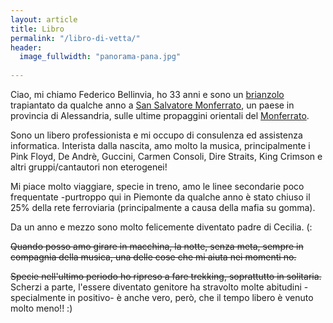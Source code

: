 ```yaml
---
layout: article
title: Libro
permalink: "/libro-di-vetta/"
header: 
  image_fullwidth: "panorama-pana.jpg"
  
---
```


Ciao, mi chiamo Federico Bellinvia, ho 33 anni e sono un [brianzolo](https://it.wikipedia.org/wiki/Brianza) trapiantato da qualche anno a [San Salvatore Monferrato](https://it.wikipedia.org/wiki/San_Salvatore_Monferrato), un paese in provincia di Alessandria, sulle ultime propaggini orientali del [Monferrato](https://it.wikipedia.org/wiki/Monferrato).

Sono un libero professionista e mi occupo di consulenza ed assistenza informatica.
Interista dalla nascita, amo molto la musica, principalmente i Pink Floyd, De Andrè, Guccini, Carmen Consoli, Dire Straits, King Crimson e altri gruppi/cantautori non eterogenei!

Mi piace molto viaggiare, specie in treno, amo le linee secondarie poco frequentate -purtroppo qui in Piemonte da qualche anno è stato chiuso il 25% della rete ferroviaria (principalmente a causa della mafia su gomma).

Da un anno e mezzo sono molto felicemente diventato padre di Cecilia. (:

<s>Quando posso amo girare in macchina, la notte, senza meta, sempre in compagnia della musica, una delle cose che mi aiuta nei momenti no.</s>

<s>Specie nell'ultimo periodo ho ripreso a fare trekking, soprattutto in solitaria.</s> 
Scherzi a parte, l'essere diventato genitore ha stravolto molte abitudini -specialmente in positivo- è anche vero, però, che il tempo libero è venuto molto meno!! :)
